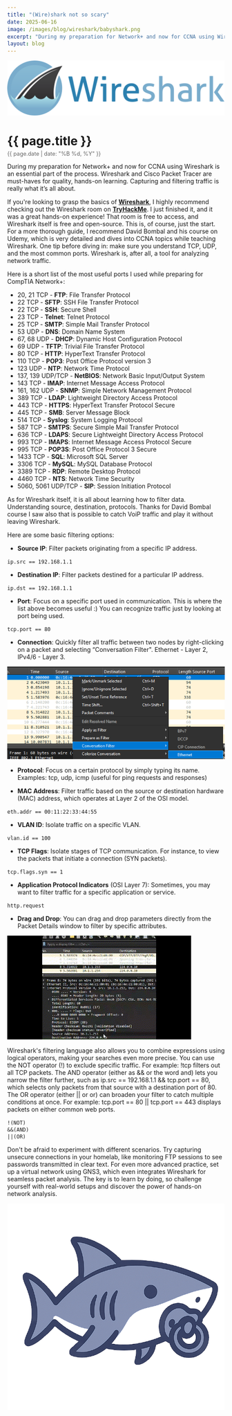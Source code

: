 ```yaml
---
title: "(Wire)shark not so scary"
date: 2025-06-16
image: /images/blog/wireshark/babyshark.png
excerpt: "During my preparation for Network+ and now for CCNA using Wireshark is an essential part of the process. Wireshark and Cisco Packet Tracer are must-haves for quality, hands-on learning. Capturing and filtering traffic is really what it’s all about."
layout: blog
---
```

<img src="/images/blog/wireshark/wireshark.png" alt="Wireshark" class="responsive-image">
<h1 style="margin-bottom: 5px;">{{ page.title }}</h1>
<p style="font-size: 0.9em; color: #666; margin-top: 0;">{{ page.date | date: "%B %d, %Y" }}</p>
During my preparation for Network+ and now for CCNA using Wireshark is an essential part of the process. Wireshark and Cisco Packet Tracer are must-haves for quality, hands-on learning. Capturing and filtering traffic is really what it’s all about.

If you're looking to grasp the basics of [**Wireshark**](https://www.wireshark.org/), I highly recommend checking out the Wireshark room on [**TryHackMe**](https://tryhackme.com/room/wiresharkfilters). I just finished it, and it was a great hands-on experience! That room is free to access, and Wireshark itself is free and open-source. This is, of course, just the start. For a more thorough guide, I recommend David Bombal and his course on Udemy, which is very detailed and dives into CCNA topics while teaching Wireshark.
One tip before diving in: make sure you understand TCP, UDP, and the most common ports. Wireshark is, after all, a tool for analyzing network traffic.

Here is a short list of the most useful ports I used while preparing for CompTIA Network+:

* 20, 21 TCP - **FTP**: File Transfer Protocol
* 22 TCP - **SFTP**: SSH File Transfer Protocol
* 22 TCP - **SSH**: Secure Shell
* 23 TCP - **Telnet**: Telnet Protocol
* 25 TCP - **SMTP**: Simple Mail Transfer Protocol
* 53 UDP - **DNS**: Domain Name System
* 67, 68 UDP - **DHCP**: Dynamic Host Configuration Protocol
* 69 UDP - **TFTP**: Trivial File Transfer Protocol
* 80 TCP - **HTTP**: HyperText Transfer Protocol
* 110 TCP - **POP3**: Post Office Protocol version 3
* 123 UDP - **NTP**: Network Time Protocol
* 137, 139 UDP/TCP - **NetBIOS**: Network Basic Input/Output System
* 143 TCP - **IMAP**: Internet Message Access Protocol
* 161, 162 UDP - **SNMP**: Simple Network Management Protocol
* 389 TCP - **LDAP**: Lightweight Directory Access Protocol
* 443 TCP - **HTTPS**: HyperText Transfer Protocol Secure
* 445 TCP - **SMB**: Server Message Block
* 514 TCP - **Syslog**: System Logging Protocol
* 587 TCP - **SMTPS**: Secure Simple Mail Transfer Protocol
* 636 TCP - **LDAPS**: Secure Lightweight Directory Access Protocol
* 993 TCP - **IMAPS**: Internet Message Access Protocol Secure
* 995 TCP - **POP3S**: Post Office Protocol 3 Secure
* 1433 TCP - **SQL**: Microsoft SQL Server
* 3306 TCP - **MySQL**: MySQL Database Protocol
* 3389 TCP - **RDP**: Remote Desktop Protocol
* 4460 TCP - **NTS**: Network Time Security
* 5060, 5061 UDP/TCP - **SIP**: Session Initiation Protocol

As for Wireshark itself, it is all about learning how to filter data. Understanding source, destination, protocols. Thanks for David Bombal course I saw also that is possible to catch VoiP traffic and play it without leaving Wireshark.

Here are some basic filtering options:

* **Source IP**: Filter packets originating from a specific IP address. 

```wireshark
ip.src == 192.168.1.1
```
* **Destination IP**: Filter packets destined for a particular IP address.

```wireshark
ip.dst == 192.168.1.1
```
* **Port**: Focus on a specific port used in communication. This is where the list above becomes useful :) You can recognize traffic just by looking at port being used.

```wireshark
tcp.port == 80
```
* **Connection**: Quickly filter all traffic between two nodes by right-clicking on a packet and selecting “Conversation Filter". Ethernet - Layer 2, IPv4/6 - Layer 3.

<img src="/images/blog/wireshark/conversation.png" alt="Conversation filter" class="responsive-image">

* **Protocol**: Focus on a certain protocol by simply typing its name. Examples: tcp, udp, icmp (useful for ping requests and responses)

* **MAC Address**: Filter traffic based on the source or destination hardware (MAC) address, which operates at Layer 2 of the OSI model.

```wireshark
eth.addr == 00:11:22:33:44:55
```
* **VLAN ID**: Isolate traffic on a specific VLAN.

```wireshark
vlan.id == 100
```
* **TCP Flags**: Isolate stages of TCP communication. For instance, to view the packets that initiate a connection (SYN packets).

```wireshark
tcp.flags.syn == 1
```
* **Application Protocol Indicators** (OSI Layer 7): Sometimes, you may want to filter traffic for a specific application or service.

```wireshark
http.request
```
* **Drag and Drop**: You can drag and drop parameters directly from the Packet Details window to filter by specific attributes.

<img src="/images/blog/wireshark/dragdrop.gif" alt="Wireshark" class="responsive-image">

Wireshark's filtering language also allows you to combine expressions using logical operators, making your searches even more precise. You can use the NOT operator (!) to exclude specific traffic.
For example: !tcp filters out all TCP packets. The AND operator (either as && or the word and) lets you narrow the filter further, such as ip.src == 192.168.1.1 && tcp.port == 80, which selects only packets from that source with a destination port of 80. 
The OR operator (either || or or) can broaden your filter to catch multiple conditions at once. For example: tcp.port == 80 || tcp.port == 443 displays packets on either common web ports.

```wireshark
!(NOT)
&&(AND)
||(OR)
```
Don't be afraid to experiment with different scenarios. Try capturing unsecure connections in your homelab, like monitoring FTP sessions to see passwords transmitted in clear text. For even more advanced practice, set up a virtual network using GNS3, which even integrates Wireshark for seamless packet analysis. The key is to learn by doing, so challenge yourself with real-world setups and discover the power of hands-on network analysis.

<img src="/images/blog/wireshark/babyshark.png" alt="Wireshark" class="responsive-image">